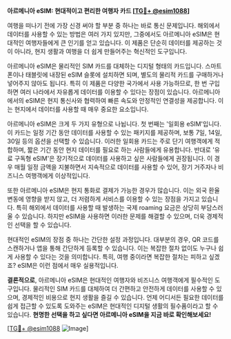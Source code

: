 **아르메니아 eSIM: 현대적이고 편리한 여행자 카드 [[TG💪+ @esim1088](https://t.me/s/esim1088)]**

여행을 떠나기 전에 가장 신경 써야 할 부분 중 하나는 바로 통신 문제입니다. 해외에서 데이터를 사용할 수 있는 방법은 여러 가지 있지만, 그중에서도 아르메니아 eSIM은 현대적인 여행자들에게 큰 인기를 얻고 있습니다. 이 제품은 단순히 데이터를 제공하는 것이 아니라, 현지 생활과 여행을 더 쉽게 만들어주는 혁신적인 도구입니다.

아르메니아 eSIM은 물리적인 SIM 카드를 대체하는 디지털 형태의 카드입니다. 스마트폰이나 태블릿에 내장된 eSIM 슬롯에 설치하면 되며, 별도의 물리적 카드를 구매하거나 넣어주지 않아도 됩니다. 특히 이 제품은 다양한 국가에서 사용 가능하므로, 한 번 구입하면 여러 나라에서 자유롭게 데이터를 이용할 수 있다는 장점이 있습니다. 아르메니아에서의 eSIM은 현지 통신사와 협력하여 빠른 속도와 안정적인 연결성을 제공합니다. 이는 현지에서 데이터를 사용할 때 매우 중요한 요소입니다.

아르메니아 eSIM은 크게 두 가지 유형으로 나뉩니다. 첫 번째는 '일회용 eSIM'입니다. 이 카드는 일정 기간 동안 데이터를 사용할 수 있는 패키지를 제공하며, 보통 7일, 14일, 30일 등의 옵션을 선택할 수 있습니다. 이러한 일회용 카드는 주로 단기 여행객에게 적합하며, 짧은 기간 동안 현지 데이터를 필요로 하는 사람들에게 유용합니다. 반대로 '유료 구독형 eSIM'은 장기적으로 데이터를 사용하고 싶은 사람들에게 권장됩니다. 이 경우 매월 일정 금액을 지불하면서 지속적으로 데이터를 사용할 수 있어, 장기 거주자나 비즈니스 여행객에게 이상적입니다.

또한 아르메니아 eSIM은 현지 통화로 결제가 가능한 경우가 많습니다. 이는 외국 환율 변동에 영향을 받지 않고, 더 저렴하게 서비스를 이용할 수 있는 장점을 가지고 있습니다. 특히 해외에서 데이터를 사용할 때 발생하는 국제 roaming 요금은 상당히 부담스러울 수 있습니다. 하지만 eSIM을 사용하면 이러한 문제를 해결할 수 있으며, 더욱 경제적인 선택을 할 수 있습니다.

현대적인 eSIM의 장점 중 하나는 간단한 설정 과정입니다. 대부분의 경우, QR 코드를 스캔하거나 앱을 통해 간단하게 등록할 수 있습니다. 이는 복잡한 절차 없이도 누구나 쉽게 사용할 수 있다는 것을 의미합니다. 특히, 여행 중이라면 복잡한 절차는 피하고 싶겠죠? eSIM은 이런 점에서 매우 실용적입니다.

**결론적으로**, 아르메니아 eSIM은 현대적인 여행자와 비즈니스 여행객에게 필수적인 도구입니다. 물리적인 SIM 카드를 대체하여 더 간편하고 안전하게 데이터를 사용할 수 있으며, 경제적인 비용으로 현지 생활을 즐길 수 있습니다. 언제 어디서든 필요한 데이터를 쉽게 접근할 수 있도록 도와주는 eSIM은 현대적인 디지털 생활의 필수품이라고 할 수 있습니다. **현명한 선택을 하고 싶다면 아르메니아 eSIM을 지금 바로 확인해보세요!**

[[TG💪+ @esim1088](https://t.me/s/esim1088) ![Image](https://i.postimg.cc/Y0z9fWf4/image.png)]